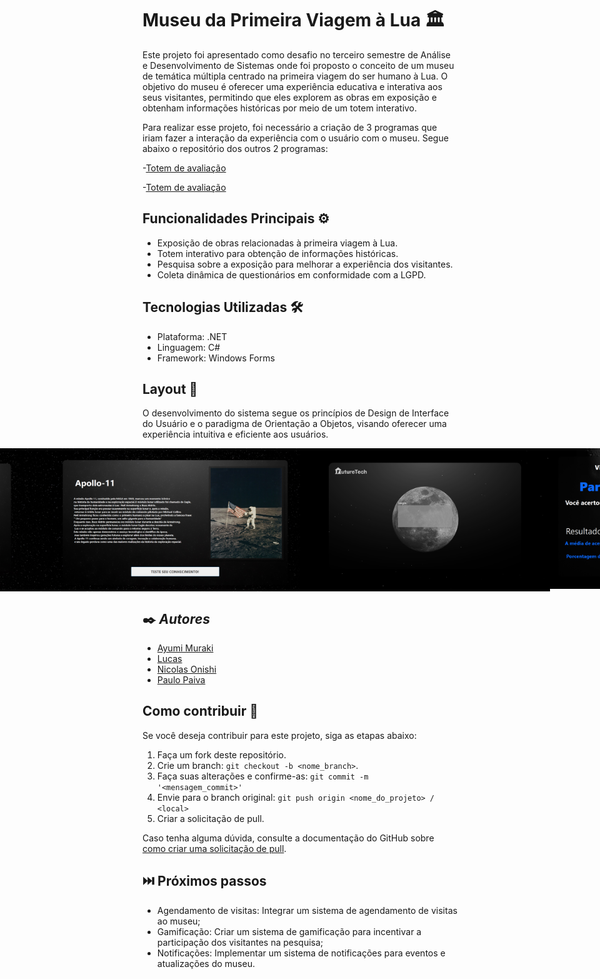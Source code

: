 # Museu da Primeira Viagem à Lua 🏛

Este projeto foi apresentado como desafio no terceiro semestre de Análise e Desenvolvimento de Sistemas onde foi proposto o conceito de um museu de temática múltipla centrado na primeira viagem do ser humano à Lua. O objetivo do museu é oferecer uma experiência educativa e interativa aos seus visitantes, permitindo que eles explorem as obras em exposição e obtenham informações históricas por meio de um totem interativo.

Para realizar esse projeto, foi necessário a criação de 3 programas que iriam fazer a interação da experiência com o usuário com o museu. Segue abaixo o repositório dos outros 2 programas:

-[Totem de avaliação](https://github.com/Paulopaiv/PIM-III-ADS-VISITANTE)

-[Totem de avaliação](https://github.com/Paulopaiv/PIM-III-ADS-VISITANTE)



## Funcionalidades Principais ⚙️

- Exposição de obras relacionadas à primeira viagem à Lua.
- Totem interativo para obtenção de informações históricas.
- Pesquisa sobre a exposição para melhorar a experiência dos visitantes.
- Coleta dinâmica de questionários em conformidade com a LGPD.

## Tecnologias Utilizadas 🛠

- Plataforma: .NET
- Linguagem: C#
- Framework: Windows Forms

## Layout 🎨

<p>O desenvolvimento do sistema segue os princípios de Design de Interface do Usuário e o paradigma de Orientação a Objetos, visando oferecer uma experiência intuitiva e eficiente aos usuários.</p>

<p align="right" style="display: flex; align-items: flex-start; justify-content: center;">
  <img alt="questionario" title="questionario" src="./Assets/Questionario.svg" width="400px">
  <img alt="obra" title="obra" src="./Assets/Obra.svg" width="400px">
  <img alt="login" title="login" src="./Assets/Login.svg" width="400px">
  <img alt="obra" title="obra" src="./Assets/ResultadoQuestionario.svg" width="400px">
</p>



## ✒️ *Autores*

- [Ayumi Muraki](https://github.com/AyuMuraki)
- [Lucas](https://github.com/LucasCerione)
- [Nicolas Onishi](https://github.com/NicolasKonishi)
- [Paulo Paiva](https://github.com/Paulopaiv)

## Como contribuir 💪

Se você deseja contribuir para este projeto, siga as etapas abaixo:

1. Faça um fork deste repositório.
2. Crie um branch: `git checkout -b <nome_branch>`.
3. Faça suas alterações e confirme-as: `git commit -m '<mensagem_commit>'`
4. Envie para o branch original: `git push origin <nome_do_projeto> / <local>`
5. Criar a solicitação de pull.

Caso tenha alguma dúvida, consulte a documentação do GitHub sobre [como criar uma solicitação de pull](https://help.github.com/en/github/collaborating-with-issues-and-pull-requests/creating-a-pull-request).

## ⏭️ Próximos passos

- Agendamento de visitas: Integrar um sistema de agendamento de visitas ao museu;
- Gamificação: Criar um sistema de gamificação para incentivar a participação dos visitantes na pesquisa;
- Notificações: Implementar um sistema de notificações para eventos e atualizações do museu.
